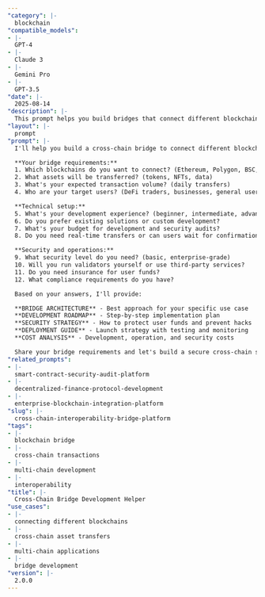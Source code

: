 ```yaml
---
"category": |-
  blockchain
"compatible_models":
- |-
  GPT-4
- |-
  Claude 3
- |-
  Gemini Pro
- |-
  GPT-3.5
"date": |-
  2025-08-14
"description": |-
  This prompt helps you build bridges that connect different blockchains, allowing users to transfer assets and data between networks like Ethereum, Polygon, Binance Smart Chain, and others.
"layout": |-
  prompt
"prompt": |-
  I'll help you build a cross-chain bridge to connect different blockchains. Let me understand what you want to connect:

  **Your bridge requirements:**
  1. Which blockchains do you want to connect? (Ethereum, Polygon, BSC, Arbitrum, etc.)
  2. What assets will be transferred? (tokens, NFTs, data)
  3. What's your expected transaction volume? (daily transfers)
  4. Who are your target users? (DeFi traders, businesses, general users)

  **Technical setup:**
  5. What's your development experience? (beginner, intermediate, advanced)
  6. Do you prefer existing solutions or custom development?
  7. What's your budget for development and security audits?
  8. Do you need real-time transfers or can users wait for confirmations?

  **Security and operations:**
  9. What security level do you need? (basic, enterprise-grade)
  10. Will you run validators yourself or use third-party services?
  11. Do you need insurance for user funds?
  12. What compliance requirements do you have?

  Based on your answers, I'll provide:

  **BRIDGE ARCHITECTURE** - Best approach for your specific use case
  **DEVELOPMENT ROADMAP** - Step-by-step implementation plan
  **SECURITY STRATEGY** - How to protect user funds and prevent hacks
  **DEPLOYMENT GUIDE** - Launch strategy with testing and monitoring
  **COST ANALYSIS** - Development, operation, and security costs

  Share your bridge requirements and let's build a secure cross-chain solution!
"related_prompts":
- |-
  smart-contract-security-audit-platform
- |-
  decentralized-finance-protocol-development
- |-
  enterprise-blockchain-integration-platform
"slug": |-
  cross-chain-interoperability-bridge-platform
"tags":
- |-
  blockchain bridge
- |-
  cross-chain transactions
- |-
  multi-chain development
- |-
  interoperability
"title": |-
  Cross-Chain Bridge Development Helper
"use_cases":
- |-
  connecting different blockchains
- |-
  cross-chain asset transfers
- |-
  multi-chain applications
- |-
  bridge development
"version": |-
  2.0.0
---
```

